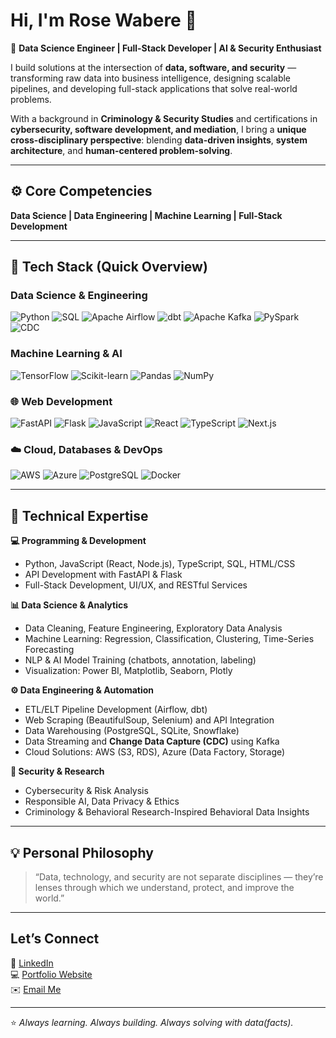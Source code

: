 # Hi, I'm Rose Wabere 👋  

🚀 **Data Science Engineer | Full-Stack Developer | AI & Security Enthusiast**  

I build solutions at the intersection of **data, software, and security** — transforming raw data into business intelligence, designing scalable pipelines, and developing full-stack applications that solve real-world problems.  

With a background in **Criminology & Security Studies** and certifications in **cybersecurity, software development, and mediation**, I bring a **unique cross-disciplinary perspective**: blending **data-driven insights**, **system architecture**, and **human-centered problem-solving**.  

---

## ⚙️ Core Competencies  
**Data Science | Data Engineering | Machine Learning | Full-Stack Development**


---
## 🧰 Tech Stack (Quick Overview)

### Data Science & Engineering  
![Python](https://img.shields.io/badge/-Python-3776AB?style=for-the-badge&logo=python&logoColor=white)
![SQL](https://img.shields.io/badge/-SQL-4479A1?style=for-the-badge&logo=postgresql&logoColor=white)
![Apache Airflow](https://img.shields.io/badge/-Airflow-017CEE?style=for-the-badge&logo=apache-airflow&logoColor=white)
![dbt](https://img.shields.io/badge/-dbt-FF694B?style=for-the-badge&logo=dbt&logoColor=white)
![Apache Kafka](https://img.shields.io/badge/-Kafka-231F20?style=for-the-badge&logo=apache-kafka&logoColor=white)
![PySpark](https://img.shields.io/badge/-PySpark-E25A1C?style=for-the-badge&logo=apache-spark&logoColor=white)
![CDC](https://img.shields.io/badge/-Change_Data_Capture-000000?style=for-the-badge&logo=apache-kafka&logoColor=white)

### Machine Learning & AI  
![TensorFlow](https://img.shields.io/badge/-TensorFlow-FF6F00?style=for-the-badge&logo=tensorflow&logoColor=white)
![Scikit-learn](https://img.shields.io/badge/-ScikitLearn-F7931E?style=for-the-badge&logo=scikit-learn&logoColor=white)
![Pandas](https://img.shields.io/badge/-Pandas-150458?style=for-the-badge&logo=pandas&logoColor=white)
![NumPy](https://img.shields.io/badge/-NumPy-013243?style=for-the-badge&logo=numpy&logoColor=white)

### 🌐 Web Development  
![FastAPI](https://img.shields.io/badge/-FastAPI-009688?style=for-the-badge&logo=fastapi&logoColor=white)
![Flask](https://img.shields.io/badge/-Flask-000000?style=for-the-badge&logo=flask&logoColor=white)
![JavaScript](https://img.shields.io/badge/-JavaScript-F7DF1E?style=for-the-badge&logo=javascript&logoColor=black)
![React](https://img.shields.io/badge/-React-61DAFB?style=for-the-badge&logo=react&logoColor=black)
![TypeScript](https://img.shields.io/badge/-TypeScript-3178C6?style=for-the-badge&logo=typescript&logoColor=white)
![Next.js](https://img.shields.io/badge/-Next.js-000000?style=for-the-badge&logo=next.js&logoColor=white)

### ☁️ Cloud, Databases & DevOps  
![AWS](https://img.shields.io/badge/-AWS-FF9900?style=for-the-badge&logo=amazon-aws&logoColor=white)
![Azure](https://img.shields.io/badge/-Azure-0078D4?style=for-the-badge&logo=microsoft-azure&logoColor=white)
![PostgreSQL](https://img.shields.io/badge/-PostgreSQL-336791?style=for-the-badge&logo=postgresql&logoColor=white)
![Docker](https://img.shields.io/badge/-Docker-2496ED?style=for-the-badge&logo=docker&logoColor=white)

---
## 🔧 Technical Expertise  

**💻 Programming & Development**  
- Python, JavaScript (React, Node.js), TypeScript, SQL, HTML/CSS   
- API Development with FastAPI & Flask  
- Full-Stack Development, UI/UX, and RESTful Services  

**📊 Data Science & Analytics**  
- Data Cleaning, Feature Engineering, Exploratory Data Analysis  
- Machine Learning: Regression, Classification, Clustering, Time-Series Forecasting  
- NLP & AI Model Training (chatbots, annotation, labeling)  
- Visualization: Power BI, Matplotlib, Seaborn, Plotly  

**⚙️ Data Engineering & Automation**  
- ETL/ELT Pipeline Development (Airflow, dbt)  
- Web Scraping (BeautifulSoup, Selenium) and API Integration   
- Data Warehousing (PostgreSQL, SQLite, Snowflake)
- Data Streaming and **Change Data Capture (CDC)** using Kafka
- Cloud Solutions: AWS (S3, RDS), Azure (Data Factory, Storage)  

**🔐 Security & Research**  
- Cybersecurity & Risk Analysis  
- Responsible AI, Data Privacy & Ethics  
- Criminology & Behavioral Research-Inspired Behavioral Data Insights  

---

## 💡 Personal Philosophy  
> “Data, technology, and security are not separate disciplines — they’re lenses through which we understand, protect, and improve the world.”  

---
## Let’s Connect  
🔗 [LinkedIn](https://www.linkedin.com/in/rosewabere)  
💻 [Portfolio Website](#)  
✉️ [Email Me](mailto:rosewabere5@gmail.com)  

---

⭐ *Always learning. Always building. Always solving with data(facts).*  


